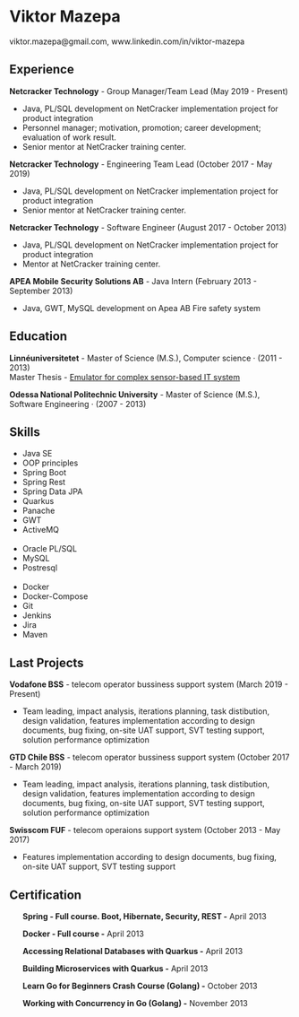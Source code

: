 <!DOCTYPE html>
<html>
<head>
    <meta charset="UTF-8">
    <title>Viktor Mazepa - CV</title>
</head>
<body>
    <h1>Viktor Mazepa</h1>
    <p>viktor.mazepa@gmail.com, www.linkedin.com/in/viktor-mazepa</p>
    <h2>Experience</h2>
    <p><strong>Netcracker Technology</strong> - Group Manager/Team Lead (May 2019 - Present)</p>
    <ul>
        <li>Java, PL/SQL development on NetCracker implementation project for product integration</li>
        <li>Personnel manager; motivation, promotion; career development; evaluation of work result.</li>
        <li>Senior mentor at NetCracker training center.</li>
    </ul>
    <p><strong>Netcracker Technology</strong> - Engineering Team Lead (October 2017 - May 2019)</p>
    <ul>
        <li>Java, PL/SQL development on NetCracker implementation project for product integration </li>
        <li>Senior mentor at NetCracker training center.</li>
    </ul>
     <p><strong>Netcracker Technology</strong> - Software Engineer
(August 2017 - October 2013)</p>
    <ul>
        <li>Java, PL/SQL development on NetCracker implementation project for product integration </li>
        <li>Mentor at NetCracker training center.</li>
    </ul>
         <p><strong>APEA Mobile Security Solutions AB</strong> - Java Intern (February 2013 - September 2013)</p>
    <ul>
        <li>Java, GWT, MySQL development on Apea AB Fire safety system</li>
    </ul>
    <h2>Education</h2>
    <p><strong>Linnéuniversitetet</strong> - Master of Science (M.S.), Computer science · (2011 - 2013)</br>Master Thesis - <a href="https://lnu.diva-portal.org/smash/record.jsf?pid=diva2:663476">Emulator for complex sensor-based IT system</a></p>
    <p><strong>Odessa National Politechnic University</strong> - Master of Science (M.S.), Software Engineering · (2007 - 2013)</p>
    <h2>Skills</h2>
    <ul>
        <li>Java SE</li>
        <li>OOP principles</li>
        <li>Spring Boot</li>
        <li>Spring Rest</li>
        <li>Spring Data JPA</li>
        <li>Quarkus</li>
        <li>Panache</li>
        <li>GWT</li>
        <li>ActiveMQ</li>
        <br/>
        <li>Oracle PL/SQL</li>
        <li>MySQL</li>
        <li>Postresql</li>
        <br/>
        <li>Docker</li>
        <li>Docker-Compose</li>
        <li>Git</li>
        <li>Jenkins</li>
        <li>Jira</li>
        <li>Maven</li>
    </ul>
    <h2>Last Projects</h2>
    <p><strong>Vodafone BSS</strong> - telecom operator bussiness support system (March 2019 - Present)</p>
    <ul>
        <li>Team leading, impact analysis, iterations planning, task distibution, design validation, features implementation according to design documents, bug fixing, on-site UAT support, SVT testing support, solution performance optimization</li>
    </ul>
     <p><strong>GTD Chile BSS</strong> - telecom operator bussiness support system (October 2017 - March 2019)</p>
    <ul>
        <li>Team leading, impact analysis, iterations planning, task distibution, design validation, features implementation according to design documents, bug fixing, on-site UAT support, SVT testing support, solution performance optimization</li>
    </ul>
     <p><strong>Swisscom FUF</strong> - telecom operaions support system (October 2013 - May 2017)</p>
    <ul>
        <li>Features implementation according to design documents, bug fixing, on-site UAT support, SVT testing support</li>
    </ul>
    <h2>Certification</h2>
    <ul>
       <p><strong>Spring - Full course. Boot, Hibernate, Security, REST -</strong> April 2013</p>
       <p><strong>Docker - Full course -</strong> April 2013</p>
       <p><strong>Accessing Relational Databases with Quarkus -</strong> April 2013</p>
       <p><strong>Building Microservices with Quarkus -</strong> April 2013</p>
       <p><strong>Learn Go for Beginners Crash Course (Golang) -</strong> October 2013</p>
       <p><strong>Working with Concurrency in Go (Golang) -</strong> November 2013</p>
    </ul>
</body>
</html>